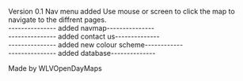 Version 0.1 Nav menu added 
Use mouse or screen to click the map to navigate to the diffrent pages.                     
---------------  added navmap---------------                                                
---------------  added contact us--------------                                             
---------------  added new colour scheme------------                                        
---------------  added database--------------                                                


Made by WLVOpenDayMaps
